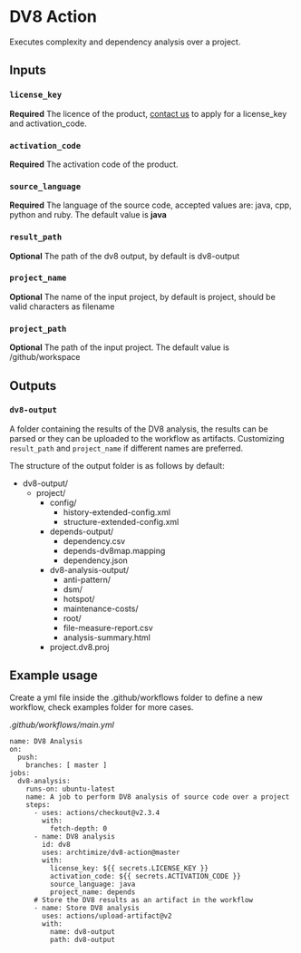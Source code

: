 # DV8 Action
Executes complexity and dependency analysis over a project.

## Inputs

### `license_key`

**Required** The licence of the product, [contact us](mailto:support@archdia.com) to apply for a license_key and activation_code.

### `activation_code`

**Required** The activation code of the product.

### `source_language`

**Required** The language of the source code, accepted values are: java, cpp, python and ruby. The default value is **java**

### `result_path`

**Optional** The path of the dv8 output, by default is dv8-output

### `project_name`

**Optional** The name of the input project, by default is project, should be valid characters as filename

### `project_path`

**Optional** The path of the input project. The default value is /github/workspace

## Outputs

### `dv8-output`

A folder containing the results of the DV8 analysis, the results can be parsed or they can be uploaded to the workflow as artifacts. Customizing `result_path` and `project_name` if different names are preferred.

The structure of the output folder is as follows by default:

* dv8-output/
  + project/
    + config/
      * history-extended-config.xml
      * structure-extended-config.xml
    + depends-output/
      * dependency.csv
      * depends-dv8map.mapping
      * dependency.json
    + dv8-analysis-output/
      * anti-pattern/
      * dsm/
      * hotspot/
      * maintenance-costs/
      * root/
      * file-measure-report.csv
      * analysis-summary.html
    + project.dv8.proj

## Example usage

Create a yml file inside the .github/workflows folder to define a new workflow, check examples folder for more cases.

_.github/workflows/main.yml_

```
name: DV8 Analysis
on:
  push:
    branches: [ master ]
jobs:
  dv8-analysis:
    runs-on: ubuntu-latest
    name: A job to perform DV8 analysis of source code over a project
    steps:
      - uses: actions/checkout@v2.3.4
        with:
          fetch-depth: 0
      - name: DV8 analysis
        id: dv8
        uses: archtimize/dv8-action@master
        with: 
          license_key: ${{ secrets.LICENSE_KEY }}
          activation_code: ${{ secrets.ACTIVATION_CODE }}
          source_language: java
          project_name: depends
      # Store the DV8 results as an artifact in the workflow
      - name: Store DV8 analysis
        uses: actions/upload-artifact@v2
        with:
          name: dv8-output
          path: dv8-output
```
